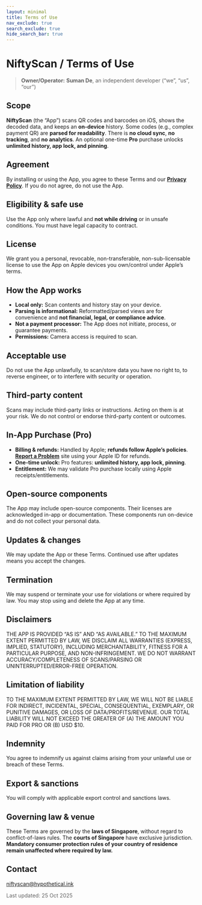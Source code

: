 ```yaml
---
layout: minimal
title: Terms of Use
nav_exclude: true
search_exclude: true
hide_search_bar: true
---
```


# NiftyScan / Terms of Use

> **Owner/Operator:** **Suman De**, an independent developer (“we”, “us”, “our”)

## Scope

**NiftyScan** (the “App”) scans QR codes and barcodes on iOS, shows the decoded data, and keeps an **on-device** history. Some codes (e.g., complex payment QR) are **parsed for readability**. There is **no cloud sync**, **no tracking**, and **no analytics**. An optional one-time **Pro** purchase unlocks **unlimited history, app lock, and pinning**.

## Agreement

By installing or using the App, you agree to these Terms and our **[Privacy Policy](privacy)**. If you do not agree, do not use the App.

## Eligibility & safe use

Use the App only where lawful and **not while driving** or in unsafe conditions. You must have legal capacity to contract.

## License

We grant you a personal, revocable, non-transferable, non-sub-licensable license to use the App on Apple devices you own/control under Apple’s terms.

## How the App works

- **Local only:** Scan contents and history stay on your device.
- **Parsing is informational:** Reformatted/parsed views are for convenience and **not financial, legal, or compliance advice**.
- **Not a payment processor:** The App does not initiate, process, or guarantee payments.
- **Permissions:** Camera access is required to scan.

## Acceptable use

Do not use the App unlawfully, to scan/store data you have no right to, to reverse engineer, or to interfere with security or operation.

## Third-party content

Scans may include third-party links or instructions. Acting on them is at your risk. We do not control or endorse third-party content or outcomes.

## In-App Purchase (Pro)

- **Billing & refunds:** Handled by Apple; **refunds follow Apple’s policies**. **[Report a Problem](https://support.apple.com/en-us/118223)** site using your Apple ID for refunds.
- **One-time unlock:** Pro features: **unlimited history, app lock, pinning**.
- **Entitlement:** We may validate Pro purchase locally using Apple receipts/entitlements.

## Open-source components

The App may include open-source components. Their licenses are acknowledged in-app or documentation. These components run on-device and do not collect your personal data.

## Updates & changes

We may update the App or these Terms. Continued use after updates means you accept the changes.

## Termination

We may suspend or terminate your use for violations or where required by law. You may stop using and delete the App at any time.

## Disclaimers

THE APP IS PROVIDED “AS IS” AND “AS AVAILABLE.” TO THE MAXIMUM EXTENT PERMITTED BY LAW, WE DISCLAIM ALL WARRANTIES (EXPRESS, IMPLIED, STATUTORY), INCLUDING MERCHANTABILITY, FITNESS FOR A PARTICULAR PURPOSE, AND NON-INFRINGEMENT. WE DO NOT WARRANT ACCURACY/COMPLETENESS OF SCANS/PARSING OR UNINTERRUPTED/ERROR-FREE OPERATION.

## Limitation of liability

TO THE MAXIMUM EXTENT PERMITTED BY LAW, WE WILL NOT BE LIABLE FOR INDIRECT, INCIDENTAL, SPECIAL, CONSEQUENTIAL, EXEMPLARY, OR PUNITIVE DAMAGES, OR LOSS OF DATA/PROFITS/REVENUE. OUR TOTAL LIABILITY WILL NOT EXCEED THE GREATER OF (A) THE AMOUNT YOU PAID FOR PRO OR (B) USD $10.

## Indemnity

You agree to indemnify us against claims arising from your unlawful use or breach of these Terms.

## Export & sanctions

You will comply with applicable export control and sanctions laws.

## Governing law & venue

These Terms are governed by the **laws of Singapore**, without regard to conflict-of-laws rules. The **courts of Singapore** have exclusive jurisdiction. **Mandatory consumer protection rules of your country of residence remain unaffected where required by law.**

## Contact

[niftyscan@hypothetical.ink](mailto:niftyscan@hypothetical.ink)

<p style="color: #666">Last updated: 25 Oct 2025</p>
